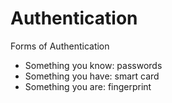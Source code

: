 # Authentication

Forms of Authentication
* Something you know: passwords
* Something you have: smart card
* Something you are: fingerprint